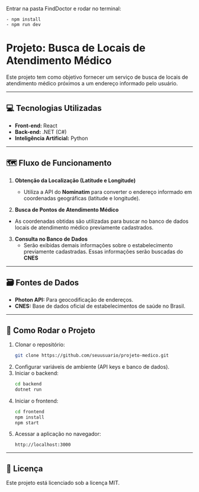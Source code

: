 Entrar na pasta FindDoctor e rodar no terminal:

	- npm install
	- npm run dev

# Projeto: Busca de Locais de Atendimento Médico

Este projeto tem como objetivo fornecer um serviço de busca de locais de atendimento médico próximos a um endereço informado pelo usuário.

---

## 💻 Tecnologias Utilizadas

- **Front-end:** React
- **Back-end:** .NET (C#)
- **Inteligência Artificial:** Python

---

## 🗺️ Fluxo de Funcionamento

1. **Obtenção da Localização (Latitude e Longitude)**  
   - Utiliza a API do **Nominatim** para converter o endereço informado em coordenadas geográficas (latitude e longitude).  

2. **Busca de Pontos de Atendimento Médico**  
  - As coordenadas obtidas são utilizadas para buscar no banco de dados locais de atendimento médico previamente cadastrados.

3. **Consulta no Banco de Dados**  
   - Serão exibidas demais informações sobre o estabelecimento previamente cadastradas. Essas informações serão buscadas do **CNES**

---

## 🗃️ Fontes de Dados

- **Photon API:** Para geocodificação de endereços.  
- **CNES:** Base de dados oficial de estabelecimentos de saúde no Brasil.  

---

## 🚀 Como Rodar o Projeto

1. Clonar o repositório:  
   ```bash
   git clone https://github.com/seuusuario/projeto-medico.git
   ```
2. Configurar variáveis de ambiente (API keys e banco de dados).  
3. Iniciar o backend:  
   ```bash
   cd backend
   dotnet run
   ```
4. Iniciar o frontend:  
   ```bash
   cd frontend
   npm install
   npm start
   ```
5. Acessar a aplicação no navegador:  
   ```
   http://localhost:3000
   ```

---

## 📝 Licença
Este projeto está licenciado sob a licença MIT.
